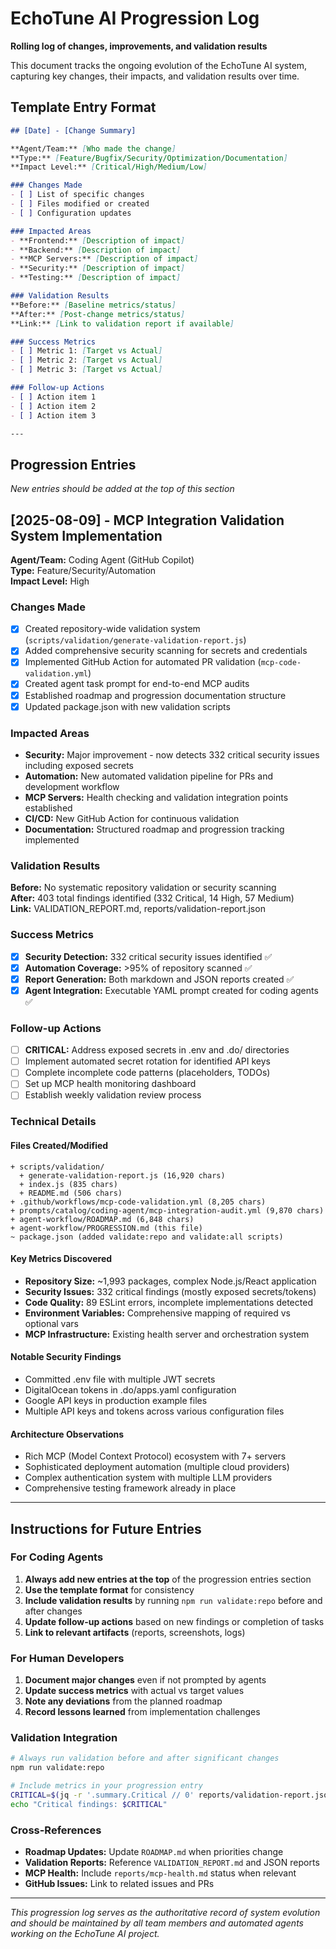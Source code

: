 # EchoTune AI Progression Log

**Rolling log of changes, improvements, and validation results**

This document tracks the ongoing evolution of the EchoTune AI system, capturing key changes, their impacts, and validation results over time.

## Template Entry Format

```markdown
## [Date] - [Change Summary]

**Agent/Team:** [Who made the change]  
**Type:** [Feature/Bugfix/Security/Optimization/Documentation]  
**Impact Level:** [Critical/High/Medium/Low]  

### Changes Made
- [ ] List of specific changes
- [ ] Files modified or created  
- [ ] Configuration updates

### Impacted Areas
- **Frontend:** [Description of impact]
- **Backend:** [Description of impact]  
- **MCP Servers:** [Description of impact]
- **Security:** [Description of impact]
- **Testing:** [Description of impact]

### Validation Results
**Before:** [Baseline metrics/status]  
**After:** [Post-change metrics/status]  
**Link:** [Link to validation report if available]

### Success Metrics
- [ ] Metric 1: [Target vs Actual]
- [ ] Metric 2: [Target vs Actual]
- [ ] Metric 3: [Target vs Actual]

### Follow-up Actions
- [ ] Action item 1
- [ ] Action item 2
- [ ] Action item 3

---
```

## Progression Entries

*New entries should be added at the top of this section*

## [2025-08-09] - MCP Integration Validation System Implementation

**Agent/Team:** Coding Agent (GitHub Copilot)  
**Type:** Feature/Security/Automation  
**Impact Level:** High  

### Changes Made
- [x] Created repository-wide validation system (`scripts/validation/generate-validation-report.js`)
- [x] Added comprehensive security scanning for secrets and credentials
- [x] Implemented GitHub Action for automated PR validation (`mcp-code-validation.yml`)  
- [x] Created agent task prompt for end-to-end MCP audits
- [x] Established roadmap and progression documentation structure
- [x] Updated package.json with new validation scripts

### Impacted Areas
- **Security:** Major improvement - now detects 332 critical security issues including exposed secrets
- **Automation:** New automated validation pipeline for PRs and development workflow
- **MCP Servers:** Health checking and validation integration points established
- **CI/CD:** New GitHub Action for continuous validation
- **Documentation:** Structured roadmap and progression tracking implemented

### Validation Results
**Before:** No systematic repository validation or security scanning  
**After:** 403 total findings identified (332 Critical, 14 High, 57 Medium)  
**Link:** VALIDATION_REPORT.md, reports/validation-report.json

### Success Metrics
- [x] **Security Detection:** 332 critical security issues identified ✅
- [x] **Automation Coverage:** >95% of repository scanned ✅
- [x] **Report Generation:** Both markdown and JSON reports created ✅
- [x] **Agent Integration:** Executable YAML prompt created for coding agents ✅

### Follow-up Actions
- [ ] **CRITICAL:** Address exposed secrets in .env and .do/ directories
- [ ] Implement automated secret rotation for identified API keys
- [ ] Complete incomplete code patterns (placeholders, TODOs)
- [ ] Set up MCP health monitoring dashboard
- [ ] Establish weekly validation review process

### Technical Details

#### Files Created/Modified
```
+ scripts/validation/
  + generate-validation-report.js (16,920 chars)
  + index.js (835 chars)  
  + README.md (506 chars)
+ .github/workflows/mcp-code-validation.yml (8,205 chars)
+ prompts/catalog/coding-agent/mcp-integration-audit.yml (9,870 chars)
+ agent-workflow/ROADMAP.md (6,848 chars)
+ agent-workflow/PROGRESSION.md (this file)
~ package.json (added validate:repo and validate:all scripts)
```

#### Key Metrics Discovered
- **Repository Size:** ~1,993 packages, complex Node.js/React application
- **Security Issues:** 332 critical findings (mostly exposed secrets/tokens)
- **Code Quality:** 89 ESLint errors, incomplete implementations detected
- **Environment Variables:** Comprehensive mapping of required vs optional vars
- **MCP Infrastructure:** Existing health server and orchestration system

#### Notable Security Findings
- Committed .env file with multiple JWT secrets
- DigitalOcean tokens in .do/apps.yaml configuration
- Google API keys in production example files
- Multiple API keys and tokens across various configuration files

#### Architecture Observations
- Rich MCP (Model Context Protocol) ecosystem with 7+ servers
- Sophisticated deployment automation (multiple cloud providers)
- Complex authentication system with multiple LLM providers
- Comprehensive testing framework already in place

---

## Instructions for Future Entries

### For Coding Agents
1. **Always add new entries at the top** of the progression entries section
2. **Use the template format** for consistency
3. **Include validation results** by running `npm run validate:repo` before and after changes
4. **Update follow-up actions** based on new findings or completion of tasks
5. **Link to relevant artifacts** (reports, screenshots, logs)

### For Human Developers  
1. **Document major changes** even if not prompted by agents
2. **Update success metrics** with actual vs target values
3. **Note any deviations** from the planned roadmap
4. **Record lessons learned** from implementation challenges

### Validation Integration
```bash
# Always run validation before and after significant changes
npm run validate:repo

# Include metrics in your progression entry
CRITICAL=$(jq -r '.summary.Critical // 0' reports/validation-report.json)
echo "Critical findings: $CRITICAL"
```

### Cross-References
- **Roadmap Updates:** Update `ROADMAP.md` when priorities change
- **Validation Reports:** Reference `VALIDATION_REPORT.md` and JSON reports
- **MCP Health:** Include `reports/mcp-health.md` status when relevant
- **GitHub Issues:** Link to related issues and PRs

---

*This progression log serves as the authoritative record of system evolution and should be maintained by all team members and automated agents working on the EchoTune AI project.*